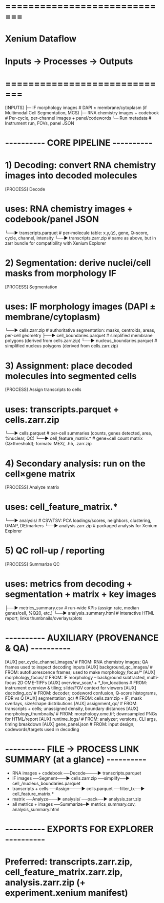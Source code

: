 
# =============================
# Xenium Dataflow
# Inputs → Processes → Outputs
# =============================

[INPUTS]
  ├─ IF morphology images                # DAPI ± membrane/cytoplasm (if Multimodal Cell Segmentation, MCS)
  ├─ RNA chemistry images + codebook     # Per-cycle, per-channel images + panel/codewords
  └─ Run metadata                        # Instrument run, FOVs, panel JSON

# ---------- CORE PIPELINE ----------

# 1) Decoding: convert RNA chemistry images into decoded molecules
[PROCESS] Decode
  # uses: RNA chemistry images + codebook/panel JSON
  └──▶ transcripts.parquet               # per-molecule table: x,y,(z), gene, Q-score, cycle, channel, intensity
  └──▶ transcripts.zarr.zip              # same as above, but in zarr bundle for compatibility with Xenium Explorer

# 2) Segmentation: derive nuclei/cell masks from morphology IF
[PROCESS] Segmentation
  # uses: IF morphology images (DAPI ± membrane/cytoplasm)
  └──▶ cells.zarr.zip                    # authoritative segmentation: masks, centroids, areas, per-cell geometry
      ├──▶ cell_boundaries.parquet       # simplified membrane polygons (derived from cells.zarr.zip)
      └──▶ nucleus_boundaries.parquet    # simplified nucleus polygons (derived from cells.zarr.zip)

# 3) Assignment: place decoded molecules into segmented cells
[PROCESS] Assign transcripts to cells
  # uses: transcripts.parquet + cells.zarr.zip
  └──▶ cells.parquet                     # per-cell summaries (counts, genes detected, area, %nuclear, QC)
      └──▶ cell_feature_matrix.*         # gene×cell count matrix (Q≥threshold); formats: MEX/, .h5, .zarr.zip

# 4) Secondary analysis: run on the cell×gene matrix
[PROCESS] Analyze matrix
  # uses: cell_feature_matrix.*
  └──▶ analysis/                         # CSV/TSV: PCA loadings/scores, neighbors, clustering, UMAP, DE/markers
      └──▶ analysis.zarr.zip             # packaged analysis for Xenium Explorer

# 5) QC roll-up / reporting
[PROCESS] Summarize QC
  # uses: metrics from decoding + segmentation + matrix + key images
  ├──▶ metrics_summary.csv               # run-wide KPIs (assign rate, median genes/cell, %Q20, etc.)
  └──▶ analysis_summary.html             # interactive HTML report; links thumbnails/overlays/plots


# ---------- AUXILIARY (PROVENANCE & QA) ----------

[AUX] per_cycle_channel_images/          # FROM: RNA chemistry images; QA frames used to inspect decoding inputs
[AUX] background_qc_images/              # FROM: autofluorescence frames; used to make morphology_focus/*
[AUX] morphology_focus/                  # FROM: IF morphology – background subtracted, multi-focus 2D OME-TIFFs
[AUX] overview_scan/ + *_fov_locations   # FROM: instrument overview & tiling; slide/FOV context for viewers
[AUX] decoding_qc/                       # FROM: decoder; codeword confusion, Q-score histograms, FDR vs Q
[AUX] segmentation_qc/                   # FROM: cells.zarr.zip + IF; mask overlays, size/shape distributions
[AUX] assignment_qc/                     # FROM: transcripts + cells; unassigned density, boundary distances
[AUX] morphology_thumbnails/             # FROM: morphology.ome.tif; downsampled PNGs for HTML/report
[AUX] runtime_logs/                      # FROM: analyzer; versions, CLI args, timing breakdown
[AUX] gene_panel.json                    # FROM: input design; codewords/targets used in decoding


# ---------- FILE → PROCESS LINK SUMMARY (at a glance) ----------
- RNA images + codebook   ──Decode────▶ transcripts.parquet
- IF images               ──Segment───▶ cells.zarr.zip ──simplify──▶ cell_/nucleus_boundaries.parquet
- transcripts + cells     ──Assign────▶ cells.parquet ──filter_tx──▶ cell_feature_matrix.*
- matrix                  ──Analyze───▶ analysis/ ──pack──▶ analysis.zarr.zip
- all metrics + images    ──Summarize─▶ metrics_summary.csv, analysis_summary.html

# ---------- EXPORTS FOR EXPLORER ----------
# Preferred: transcripts.zarr.zip, cell_feature_matrix.zarr.zip, analysis.zarr.zip (+ experiment.xenium manifest)
